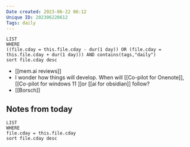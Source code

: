 ```yaml
---
Date created: 2023-06-22 06:12
Unique ID: 202306220612
Tags: daily
---
```

``` dataview
LIST
WHERE 
((file.cday = this.file.cday - dur(1 day)) OR (file.cday = this.file.cday + dur(1 day))) AND contains(tags,"daily")
sort file.cday desc
```
- [[mem.ai reviews]]
- I wonder how things will develop.  When will [[Co-pilot for Onenote]], [[Co-pilot for windows 11 ]]or [[ai for obsidian]] follow?
- [[Borsch]]
## Notes from today
``` dataview
LIST
WHERE 
file.cday = this.file.cday
sort file.cday desc
```
